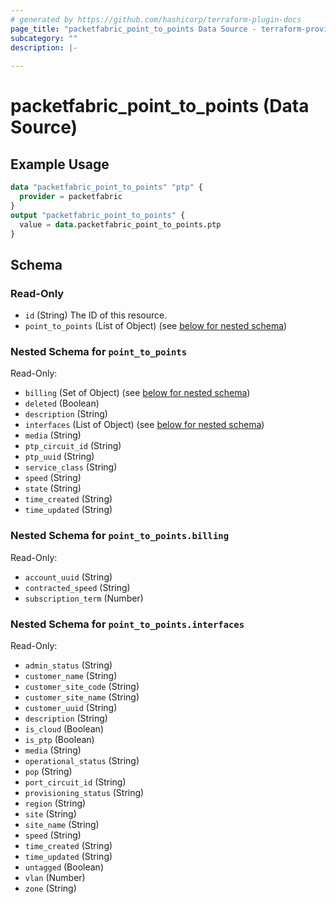 ```yaml
---
# generated by https://github.com/hashicorp/terraform-plugin-docs
page_title: "packetfabric_point_to_points Data Source - terraform-provider-packetfabric"
subcategory: ""
description: |-
  
---
```


# packetfabric_point_to_points (Data Source)



## Example Usage

```terraform
data "packetfabric_point_to_points" "ptp" {
  provider = packetfabric
}
output "packetfabric_point_to_points" {
  value = data.packetfabric_point_to_points.ptp
}
```

<!-- schema generated by tfplugindocs -->
## Schema

### Read-Only

- `id` (String) The ID of this resource.
- `point_to_points` (List of Object) (see [below for nested schema](#nestedatt--point_to_points))

<a id="nestedatt--point_to_points"></a>
### Nested Schema for `point_to_points`

Read-Only:

- `billing` (Set of Object) (see [below for nested schema](#nestedobjatt--point_to_points--billing))
- `deleted` (Boolean)
- `description` (String)
- `interfaces` (List of Object) (see [below for nested schema](#nestedobjatt--point_to_points--interfaces))
- `media` (String)
- `ptp_circuit_id` (String)
- `ptp_uuid` (String)
- `service_class` (String)
- `speed` (String)
- `state` (String)
- `time_created` (String)
- `time_updated` (String)

<a id="nestedobjatt--point_to_points--billing"></a>
### Nested Schema for `point_to_points.billing`

Read-Only:

- `account_uuid` (String)
- `contracted_speed` (String)
- `subscription_term` (Number)


<a id="nestedobjatt--point_to_points--interfaces"></a>
### Nested Schema for `point_to_points.interfaces`

Read-Only:

- `admin_status` (String)
- `customer_name` (String)
- `customer_site_code` (String)
- `customer_site_name` (String)
- `customer_uuid` (String)
- `description` (String)
- `is_cloud` (Boolean)
- `is_ptp` (Boolean)
- `media` (String)
- `operational_status` (String)
- `pop` (String)
- `port_circuit_id` (String)
- `provisioning_status` (String)
- `region` (String)
- `site` (String)
- `site_name` (String)
- `speed` (String)
- `time_created` (String)
- `time_updated` (String)
- `untagged` (Boolean)
- `vlan` (Number)
- `zone` (String)



